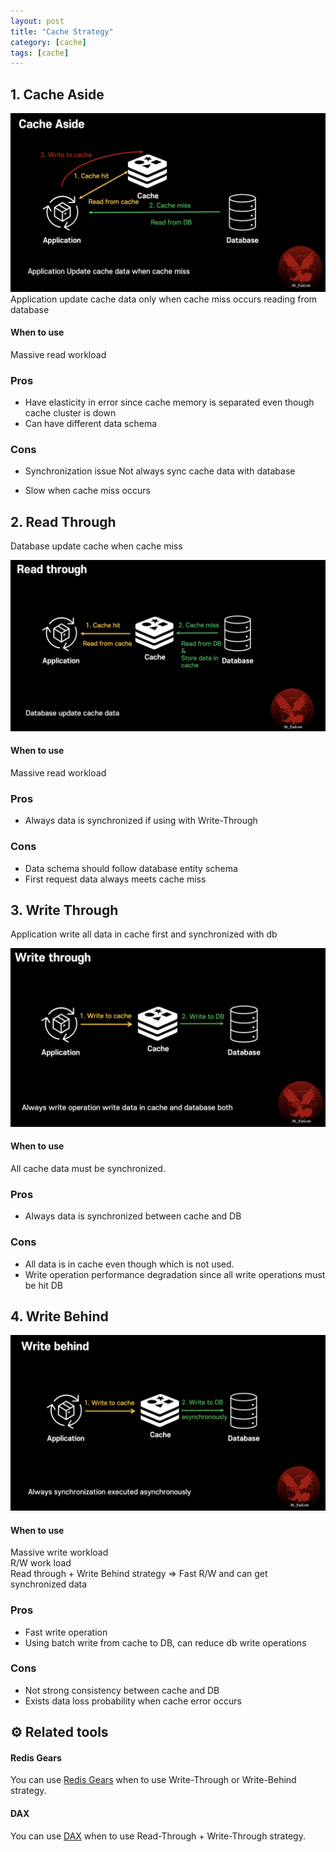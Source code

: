 ```yaml
---
layout: post
title: "Cache Strategy"
category: [cache]
tags: [cache]
---
```


## 1. Cache Aside
![Cache Aside](/assets/img/cache_strategy/cache_aside.png)
Application update cache data only when cache miss occurs reading from database

#### When to use
Massive read workload

### Pros
- Have elasticity in error since cache memory is separated even though cache cluster is down
- Can have different data schema

### Cons
- Synchronization issue
  Not always sync cache data with database

- Slow when cache miss occurs

## 2. Read Through
Database update cache when cache miss

![Read Through](/assets/img/cache_strategy/read_through.png)

#### When to use
Massive read workload

### Pros
- Always data is synchronized if using with Write-Through

### Cons
- Data schema should follow database entity schema
- First request data always meets cache miss

## 3. Write Through
Application write all data in cache first and synchronized with db

![Write Through](/assets/img/cache_strategy/write_through.png)

#### When to use
All cache data must be synchronized.

### Pros
- Always data is synchronized between cache and DB

### Cons
- All data is in cache even though which is not used.
- Write operation performance degradation since all write operations must be hit DB


## 4. Write Behind

![Write Behind](/assets/img/cache_strategy/write_behind.png)

#### When to use
Massive write workload \
R/W work load \
Read through + Write Behind strategy => Fast R/W and can get synchronized data

### Pros
- Fast write operation
- Using batch write from cache to DB, can reduce db write operations

### Cons
- Not strong consistency between cache and DB
- Exists data loss probability when cache error occurs


## ⚙️ Related tools
#### Redis Gears
You can use [Redis Gears](https://github.com/RedisGears/rgsync)  when to use Write-Through or Write-Behind strategy.

#### DAX
You can use [DAX](https://aws.amazon.com/ko/dynamodb/dax/) when to use Read-Through + Write-Through strategy.




